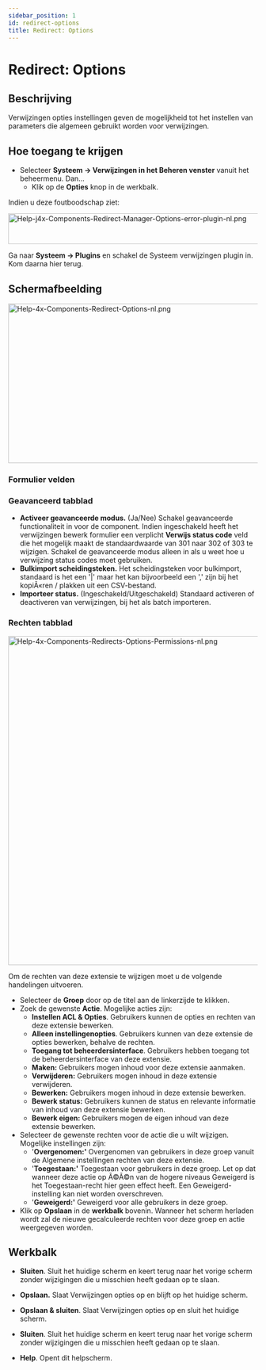 ```yaml
---
sidebar_position: 1
id: redirect-options
title: Redirect: Options
---
```

# Redirect: Options
## Beschrijving

Verwijzingen opties instellingen geven de mogelijkheid tot het instellen
van parameters die algemeen gebruikt worden voor verwijzingen.

## Hoe toegang te krijgen

- Selecteer **Systeem **→** Verwijzingen in het Beheren venster** vanuit
  het beheermenu. Dan...
  - Klik op de **Opties** knop in de werkbalk.

Indien u deze foutboodschap ziet:

<img
src="https://docs.joomla.org/images/7/7f/Help-j4x-Components-Redirect-Manager-Options-error-plugin-nl.png"
decoding="async" data-file-width="927" data-file-height="62" width="927"
height="62"
alt="Help-j4x-Components-Redirect-Manager-Options-error-plugin-nl.png" />

Ga naar **Systeem **→** Plugins** en schakel de Systeem verwijzingen
plugin in. Kom daarna hier terug.

## Schermafbeelding

<img
src="https://docs.joomla.org/images/thumb/b/b6/Help-4x-Components-Redirect-Options-nl.png/800px-Help-4x-Components-Redirect-Options-nl.png"
decoding="async"
srcset="https://docs.joomla.org/images/b/b6/Help-4x-Components-Redirect-Options-nl.png 1.5x"
data-file-width="1170" data-file-height="471" width="800" height="322"
alt="Help-4x-Components-Redirect-Options-nl.png" />

### Formulier velden

### Geavanceerd tabblad

- **Activeer geavanceerde modus.** (Ja/Nee) Schakel geavanceerde
  functionaliteit in voor de component. Indien ingeschakeld heeft het
  verwijzingen bewerk formulier een verplicht **Verwijs status code**
  veld die het mogelijk maakt de standaardwaarde van 301 naar 302 of 303
  te wijzigen. Schakel de geavanceerde modus alleen in als u weet hoe u
  verwijzing status codes moet gebruiken.
- **Bulkimport scheidingsteken.** Het scheidingsteken voor bulkimport,
  standaard is het een '\|' maar het kan bijvoorbeeld een ',' zijn bij
  het kopiÃ«ren / plakken uit een CSV-bestand.
- **Importeer status.** (Ingeschakeld/Uitgeschakeld) Standaard activeren
  of deactiveren van verwijzingen, bij het als batch importeren.

### Rechten tabblad

<img
src="https://docs.joomla.org/images/e/e4/Help-4x-Components-Redirects-Options-Permissions-nl.png"
decoding="async" data-file-width="689" data-file-height="664"
width="689" height="664"
alt="Help-4x-Components-Redirects-Options-Permissions-nl.png" />

Om de rechten van deze extensie te wijzigen moet u de volgende
handelingen uitvoeren.

- Selecteer de **Groep** door op de titel aan de linkerzijde te klikken.
- Zoek de gewenste **Actie**. Mogelijke acties zijn:
  - **Instellen ACL & Opties**. Gebruikers kunnen de opties en rechten
    van deze extensie bewerken.
  - **Alleen instellingenopties**. Gebruikers kunnen van deze extensie
    de opties bewerken, behalve de rechten.
  - **Toegang tot beheerdersinterface**. Gebruikers hebben toegang tot
    de beheerdersinterface van deze extensie.
  - **Maken:** Gebruikers mogen inhoud voor deze extensie aanmaken.
  - **Verwijderen:** Gebruikers mogen inhoud in deze extensie
    verwijderen.
  - **Bewerken:** Gebruikers mogen inhoud in deze extensie bewerken.
  - **Bewerk status:** Gebruikers kunnen de status en relevante
    informatie van inhoud van deze extensie bewerken.
  - **Bewerk eigen:** Gebruikers mogen de eigen inhoud van deze extensie
    bewerken.
- Selecteer de gewenste rechten voor de actie die u wilt wijzigen.
  Mogelijke instellingen zijn:
  - '**Overgenomen:'** Overgenomen van gebruikers in deze groep vanuit
    de Algemene instellingen rechten van deze extensie.
  - '**Toegestaan:'** Toegestaan voor gebruikers in deze groep. Let op
    dat wanneer deze actie op Ã©Ã©n van de hogere niveaus Geweigerd is
    het Toegestaan-recht hier geen effect heeft. Een
    Geweigerd-instelling kan niet worden overschreven.
  - '**Geweigerd:'** Geweigerd voor alle gebruikers in deze groep.
- Klik op **Opslaan** in de **werkbalk** bovenin. Wanneer het scherm
  herladen wordt zal de nieuwe gecalculeerde rechten voor deze groep en
  actie weergegeven worden.

## Werkbalk

- **Sluiten**. Sluit het huidige scherm en keert terug naar het vorige
  scherm zonder wijzigingen die u misschien heeft gedaan op te slaan.

<!-- -->

- **Opslaan.** Slaat Verwijzingen opties op en blijft op het huidige
  scherm.

<!-- -->

- **Opslaan & sluiten**. Slaat Verwijzingen opties op en sluit het
  huidige scherm.

<!-- -->

- **Sluiten**. Sluit het huidige scherm en keert terug naar het vorige
  scherm zonder wijzigingen die u misschien heeft gedaan op te slaan.

<!-- -->

- **Help**. Opent dit helpscherm.
